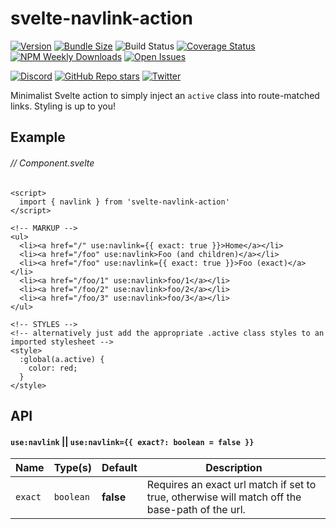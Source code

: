 # svelte-navlink-action

[![Version](https://img.shields.io/npm/v/svelte-navlink-action.svg?style=flat-square)](https://npmjs.com/package/svelte-navlink-action)
[![Bundle Size](https://img.shields.io/bundlephobia/minzip/svelte-navlink-action?style=flat-square)](https://bundlephobia.com/result?p=svelte-navlink-action)
![Build Status](https://img.shields.io/github/workflow/status/kwhitley/svelte-navlink-action/build?style=flat-square)
[![Coverage Status](https://img.shields.io/coveralls/github/kwhitley/svelte-navlink-action/v0.x?style=flat-square)](https://coveralls.io/github/kwhitley/svelte-navlink-action?branch=v0.x)
[![NPM Weekly Downloads](https://img.shields.io/npm/dw/svelte-navlink-action?style=flat-square)](https://npmjs.com/package/svelte-navlink-action)
[![Open Issues](https://img.shields.io/github/issues/kwhitley/svelte-navlink-action?style=flat-square)](https://github.com/kwhitley/svelte-navlink-action/issues)

[![Discord](https://img.shields.io/discord/832353585802903572?style=flat-square)](https://discord.com/channels/832353585802903572)
[![GitHub Repo stars](https://img.shields.io/github/stars/kwhitley/svelte-navlink-action?style=social)](https://github.com/kwhitley/svelte-navlink-action)
[![Twitter](https://img.shields.io/twitter/follow/kevinrwhitley.svg?style=social&label=Follow)](https://www.twitter.com/kevinrwhitley)

Minimalist Svelte action to simply inject an `active` class into route-matched links.  Styling is up to you!

## Example
###### // Component.svelte
```svelte
<script>
  import { navlink } from 'svelte-navlink-action'
</script>

<!-- MARKUP -->
<ul>
  <li><a href="/" use:navlink={{ exact: true }}>Home</a></li>
  <li><a href="/foo" use:navlink>Foo (and children)</a></li>
  <li><a href="/foo" use:navlink={{ exact: true }}>Foo (exact)</a></li>
  <li><a href="/foo/1" use:navlink>foo/1</a></li>
  <li><a href="/foo/2" use:navlink>foo/2</a></li>
  <li><a href="/foo/3" use:navlink>foo/3</a></li>
</ul>

<!-- STYLES -->
<!-- alternatively just add the appropriate .active class styles to an imported stylesheet -->
<style>
  :global(a.active) {
    color: red;
  }
</style>
```

## API
#### `use:navlink` || `use:navlink={{ exact?: boolean = false }}`

| Name | Type(s) | Default | Description |
| --- | --- | --- | --- |
| `exact` | `boolean` | **false** | Requires an exact url match if set to true, otherwise will match off the base-path of the url.
